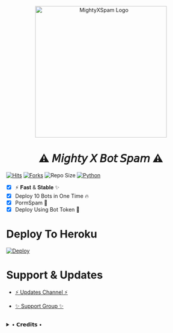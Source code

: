 <p align="center">
  <img src="https://telegra.ph/file/38eae16b57a0c2d039423.jpg"width="350"" alt="MightyXSpam Logo">
</p>
<h1 align="center">
  <b>⚠️ 𝘔𝘪𝘨𝘩𝘵𝘺 𝘟 𝘉𝘰𝘵 𝘚𝘱𝘢𝘮 ⚠️</b>
</h1>

[![Hits](https://hits.seeyoufarm.com/api/count/incr/badge.svg?url=https%3A%2F%2Fgithub.com%2FBeingMighty%2FMightyXBotSpam&count_bg=%2379C83D&title_bg=%23555555&icon=&icon_color=%23E7E7E7&title=Hits&edge_flat=true)](https://github.com/BeingMighty/MightyXBotSpam)
[![Forks](https://img.shields.io/github/forks/BeingMighty/MightyXBotSpam?style=flat-square&color=blue)](https://github.com/BeingMighty/MightyXBotSpam/fork)
![Repo Size](https://img.shields.io/github/repo-size/BeingMighty/MightyXBotSpam?&color=limegreen&style=flat-square&logo=github)
[![Python](https://img.shields.io/badge/Python-v3.9.7-blue?style=flat-square)](https://www.python.org/)

 
- [x] ⚡ 𝐅𝐚𝐬𝐭 & 𝐒𝐭𝐚𝐛𝐥𝐞 ✨
- [x] Deploy 10 Bots in One Time 🔥
- [x] PormSpam 🌚
- [x] Deploy Using Bot Token 🤖

# Deploy To Heroku

[![Deploy](https://www.herokucdn.com/deploy/button.svg)](https://heroku.com/deploy?template=https://github.com/Abhiroop12/MightyBotSpamDeploy)


# Support & Updates
* [⚡ Updates Channel ⚡](https://t.me/MightyXUpdates)

* [✨ Support Group ✨](https://t.me/MightyXSupport)
<br>

<details>
 
  <summary> • 𝗖𝗿𝗲𝗱𝗶𝘁𝘀 • </summary>
  
* [RiZoeL Creator](https://github.com/MrRizoel) For Base.
* [MightyX Creator](https://github.com/BeingMighty)
* [Lonami](https://github.com/LonamiWebs/) For [Telethon.](https://github.com/LonamiWebs/Telethon)

</details>
